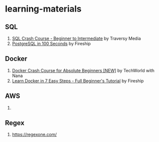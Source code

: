 # learning-materials

## SQL
1. [SQL Crash Course - Beginner to Intermediate](https://www.youtube.com/watch?v=nWeW3sCmD2k) by Traversy Media
2. [PostgreSQL in 100 Seconds](https://www.youtube.com/watch?v=n2Fluyr3lbc) by Fireship

## Docker
1. [Docker Crash Course for Absolute Beginners [NEW]](https://www.youtube.com/watch?v=pg19Z8LL06w) by TechWorld with Nana
1. [Learn Docker in 7 Easy Steps - Full Beginner's Tutorial](https://www.youtube.com/watch?v=gAkwW2tuIqE) by Fireship

## AWS
1. 

## Regex
1. https://regexone.com/
